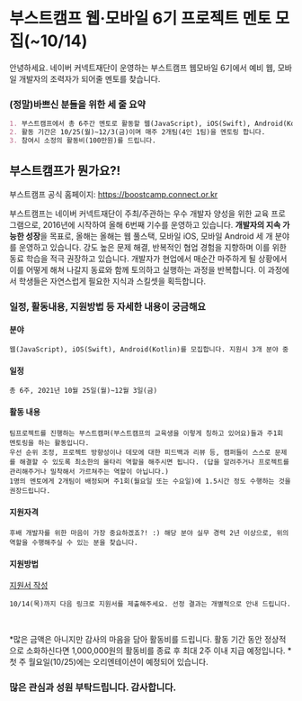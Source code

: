 # 부스트캠프 웹·모바일 6기 프로젝트 멘토 모집(~10/14)
안녕하세요. 네이버 커넥트재단이 운영하는 부스트캠프 웹모바일 6기에서 예비 웹, 모바일 개발자의 조력자가 되어줄 멘토를 찾습니다.

### (정말)바쁘신 분들을 위한 세 줄 요약
```markdown
1. 부스트캠프에서 총 6주간 멘토로 활동할 웹(JavaScript), iOS(Swift), Android(Kotlin) 개발자를 찾습니다.(최소 경력 2년 이상)
2. 활동 기간은 10/25(월)~12/3(금)이며 매주 2개팀(4인 1팀)을 멘토링 합니다.
3. 참여시 소정의 활동비(100만원)를 드립니다. 
```

## 부스트캠프가 뭔가요?!

부스트캠프 공식 홈페이지: https://boostcamp.connect.or.kr

부스트캠프는 네이버 커넥트재단이 주최/주관하는 우수 개발자 양성을 위한 교육 프로그램으로, 2016년에 시작하여 올해 6번째 기수를 운영하고 있습니다. **개발자의 지속 가능한 성장**을 목표로, 올해는 올해는 웹 풀스택, 모바일 iOS, 모바일 Android 세 개 분야를 운영하고 있습니다.
강도 높은 문제 해결, 반복적인 협업 경험을 지향하며 이를 위한 동료 학습을 적극 권장하고 있습니다. 개발자가 현업에서 매순간 마주하게 될 상황에서 이를 어떻게 해쳐 나갈지 동료와 함께 토의하고 실행하는 과정을 반복합니다. 이 과정에서 학생들은 자연스럽게 필요한 지식과 스킬셋을 획득합니다.

### 일정, 활동내용, 지원방법 등 자세한 내용이 궁금해요

#### 분야
```markdown
웹(JavaScript), iOS(Swift), Android(Kotlin)를 모집합니다. 지원시 3개 분야 중 하나를 선택해야 합니다. 
```

#### 일정
```markdown
총 6주, 2021년 10월 25일(월)~12월 3일(금)
```

#### 활동 내용
```
팀프로젝트를 진행하는 부스트캠퍼(부스트캠프의 교육생을 이렇게 칭하고 있어요)들과 주1회 멘토링을 하는 활동입니다.
우선 순위 조정, 프로젝트 방향성이나 데모에 대한 피드백과 리뷰 등, 캠퍼들이 스스로 문제를 해결할 수 있도록 최소한의 울타리 역할을 해주시면 됩니다. (답을 알려주거나 프로젝트를 관리해주거나 밀착해서 가르쳐주는 역할이 아닙니다.)
1명의 멘토에게 2개팀이 배정되며 주1회(월요일 또는 수요일)에 1.5시간 정도 수행하는 것을 권장드립니다.
```

#### 지원자격
```
후배 개발자를 위한 마음이 가장 중요하겠죠?! :) 해당 분야 실무 경력 2년 이상으로, 위의 역할을 수행해주실 수 있는 분을 찾습니다.
```

#### 지원방법
[지원서 작성](http://naver.me/FBw7ILSO)
```
10/14(목)까지 다음 링크로 지원서를 제출해주세요. 선정 결과는 개별적으로 안내 드립니다.
```

<br>

*많은 금액은 아니지만 감사의 마음을 담아 활동비를 드립니다. 활동 기간 동안 정상적으로 소화하신다면 1,000,000원의 활동비를 종료 후 최대 2주 이내 지급 예정입니다.
*첫 주 월요일(10/25)에는 오리엔테이션이 예정되어 있습니다.


### 많은 관심과 성원 부탁드립니다. 감사합니다.
